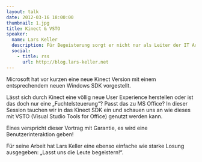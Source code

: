 ```yaml
---
layout: talk
date: 2012-03-16 18:00:00
thumbnail: 1.jpg
title: Kinect & VSTO
speaker:
  name: Lars Keller
  description: Für Begeisterung sorgt er nicht nur als Leiter der IT Architekten - Entwicklung im s.t.a.r.t. Research & Development Team bei der H&D International Group, sondern auch als Vortragender auf mehreren IT-Fachkonferenzen. Lars Keller ist darüber hinaus Leiter der .NET Developer Group Braunschweig, Co-Lead von INETA Deutschland, Trainer beim renommierten Fachverlag Galileo Press sowie Microsoft MVP für VSTO. Und das aus gutem Grund: Der diplomierte Wirtschaftsinformatiker beschäftigt sich seit mehr als 10 Jahren mit Microsoft-Technologie, hat dabei die ASP-Classic-Anfänge miterlebt und die Entwicklung bis zu den .NET-Lösungen von heute mit verfolgt. Besonders intensiv beschäftigt sich der Software-Experte mit MS Office Entwicklungen (VSTO/OBA), Software Architektur und ist bekennender Visual Studio Team System Anhänger.
  social:
    - title: rss
      url: http://blog.lars-keller.net
---
```

Microsoft hat vor kurzen eine neue Kinect Version mit einem entsprechendem neuen Windows SDK vorgestellt.

Lässt sich durch Kinect eine völlig neue User Experience herstellen oder ist das doch nur eine „Fuchtelsteuerung“? Passt das zu MS Office? In dieser Session tauchen wir in das Kinect SDK ein und schauen uns an wie dieses mit VSTO (Visual Studio Tools for Office) genutzt werden kann. 

Eines verspricht dieser Vortrag mit Garantie, es wird eine Benutzerinteraktion geben!
                          
Für seine Arbeit hat Lars Keller eine ebenso einfache wie starke Losung ausgegeben: „Lasst uns die Leute begeistern!“. 